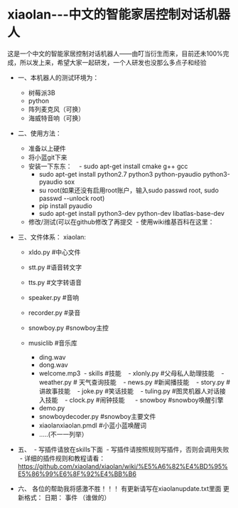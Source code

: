 # xiaolan---中文的智能家居控制对话机器人

这是一个中文的智能家居控制对话机器人——由叮当衍生而来，目前还未100%完成，所以发上来，希望大家一起研发，一个人研发也没那么多点子和经验
- 一、本机器人的测试环境为：
  - 树莓派3B
  - python
  - 阵列麦克风（可换）
  - 海威特音响（可换）

- 二、使用方法：
  - 准备以上硬件
  - 将小蓝git下来
  - 安装一下东东：
    - sudo apt-get install cmake g++ gcc
    - sudo apt-get install python2.7 python3 python-pyaudio python3-pyaudio sox
    - su root(如果还没有启用root账户，输入sudo passwd root, sudo passwd --unlock root)
    - pip install pyaudio
    - sudo apt-get install python3-dev python-dev libatlas-base-dev
  - 修改/测试(可以在github修改了再提交
  - 使用wiki维基百科在这里： 

- 三、文件体系：
xiaolan:
  - xldo.py #中心文件
  - stt.py #语音转文字
  - tts.py #文字转语音
  - speaker.py #音响
  - recorder.py #录音
  - snowboy.py #snowboy主控
  
  - musiclib #音乐库
    - ding.wav
    - dong.wav
    - welcome.mp3
  - skills #技能
    - xlonly.py #父母私人助理技能
    - weather.py # 天气查询技能
    - news.py #新闻播技能
    - story.py #讲故事技能
    - joke.py #笑话技能
    - tuling.py #图灵机器人对话接入技能
    - clock.py #闹钟技能
    
  - snowboy #snowboy唤醒引擎
    - demo.py
    - snowboydecoder.py #snowboy主要文件
    - xiaolanxiaolan.pmdl #小蓝小蓝唤醒词
    - .....(不一一列举）

- 五、
  - 写插件请放在skills下面
  - 写插件请按照规则写插件，否则会调用失败
  - 详细的插件规则和教程请看：https://github.com/xiaoland/xiaolan/wiki/%E5%A6%82%E4%BD%95%E5%86%99%E6%8F%92%E4%BB%B6

- 六、
  各位的帮助我将感激不胜！！！
  有更新请写在xiaolanupdate.txt里面
  更新格式：
  日期：
  事件  （谁做的）
